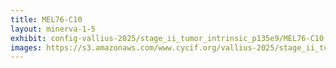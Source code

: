 ```yaml
---
title: MEL76-C10
layout: minerva-1-5
exhibit: config-vallius-2025/stage_ii_tumor_intrinsic_p135e9/MEL76-C10
images: https://s3.amazonaws.com/www.cycif.org/vallius-2025/stage_ii_tumor_intrinsic_p135e9/MEL76-C10
---
```

